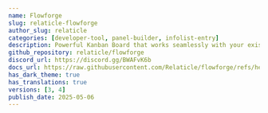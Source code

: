 ```yaml
---
name: Flowforge
slug: relaticle-flowforge
author_slug: relaticle
categories: [developer-tool, panel-builder, infolist-entry]
description: Powerful Kanban Board that works seamlessly with your existing Eloquent models
github_repository: relaticle/flowforge
discord_url: https://discord.gg/BWAFvK6b
docs_url: https://raw.githubusercontent.com/Relaticle/flowforge/refs/heads/main/README.md
has_dark_theme: true
has_translations: true
versions: [3, 4]
publish_date: 2025-05-06
---
```

